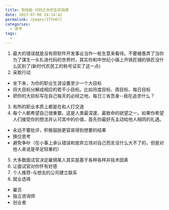 ```yaml
---
title: 软技能-代码之外的生存指南
date: 2023-07-06 14:14:42
permalink: /pages/1ffe67/
categories:
  - 读书
tags:
  - 
---
```

 1. 最大的错误就是没有把软件开发事业当作一桩生意来看待。不要被愚弄了当你为了谋生一头扎进代码的世界时，其实你和中世纪小镇上开铁匠铺的铁匠没什么区别了(新时代农民工的称号证实了这一点)
 2. 采取行动
 - 坐下来，为你的职业生涯设置至少一个大目标
 - 将大目标分解成相应的若干小目标。比如月度目标、周目标、每日目标
 - 把你的大目标写在自己每天的必经之地，每日三省吾身--我在追求什么？
 3. 有所的职业本质上都是在和人打交道
 4. 每个人都希望自己很重要。这是人类最深邃、最致命的欲望之一。如果你希望人们接受你的想法并认可其中的价值，首先你最好先主动给他人相同的礼遇。
 - 永远不要批评，积极鼓励更容易得到想要的结果
 - 换位思考
 - 避免争吵（在小事上承认错误和放弃立场对自己而言没什么大不了的，但是对他人来说是举足轻重的）
 
5. 大多数面试官决定雇佣某人其实是基于各种各样非技术因素
6. 让面试官对你怀有好感
7. 个人推荐-与想去的公司建立联系
8. 就业选择
- 雇员
- 独立咨询师
- 创业者